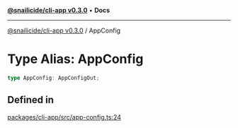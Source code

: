 [**@snailicide/cli-app v0.3.0**](../README.md) • **Docs**

---

[@snailicide/cli-app v0.3.0](../README.md) / AppConfig

# Type Alias: AppConfig

```ts
type AppConfig: AppConfigOut;
```

## Defined in

[packages/cli-app/src/app-config.ts:24](https://github.com/gbtunney/snailicide-monorepo/blob/master/packages/cli-app/src/app-config.ts#L24)
